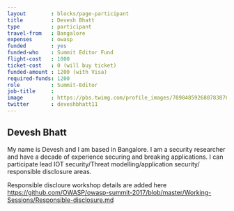 ```yaml
---
layout        : blocks/page-participant
title         : Devesh Bhatt
type          : participant
travel-from   : Bangalore
expenses      : owasp
funded        : yes
funded-who    : Summit Editor Fund
flight-cost   : 1000
ticket-cost   : 0 (will buy ticket)
funded-amount : 1200 (with Visa)
required-funds: 1200
role          : Summit-Editor
job-title     :
image         : https://pbs.twimg.com/profile_images/789848592680783876/iVOr_MaR.jpg
twitter       : deveshbhatt11
---
```


## Devesh Bhatt


My name is Devesh and I am based in Bangalore. I am a security researcher and have a decade of experience securing and breaking applications. I can participate lead IOT security/Threat modelling/application security/ responsible disclosure areas.

Responsible discloure workshop details are added here https://github.com/OWASP/owasp-summit-2017/blob/master/Working-Sessions/Responsible-disclosure.md
